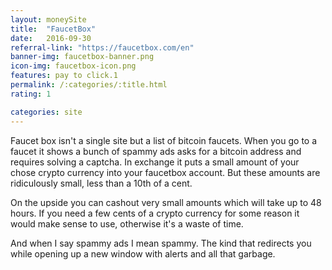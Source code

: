 ```yaml
---
layout: moneySite
title:  "FaucetBox"
date:   2016-09-30
referral-link: "https://faucetbox.com/en"
banner-img: faucetbox-banner.png
icon-img: faucetbox-icon.png
features: pay to click.1
permalink: /:categories/:title.html
rating: 1

categories: site
---
```


Faucet box isn't a single site but a list of bitcoin faucets. When you go to a faucet it shows a bunch of spammy ads asks for a bitcoin address and requires solving a captcha. In exchange it puts a small amount of your chose crypto currency into your faucetbox account. But these amounts are ridiculously small, less than a 10th of a cent.

On the upside you can cashout very small amounts which will take up to 48 hours. If you need a few cents of a crypto currency for some reason it would make sense to use, otherwise it's a waste of time.

And when I say spammy ads I mean spammy. The kind that redirects you while opening up a new window with alerts and all that garbage.
